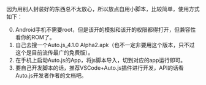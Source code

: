 因为用别人封装好的东西总不太放心，所以放点自用小脚本，比较简单，使用方式如下：

0. Android手机不需要root，但是该开的模拟和该开的权限都得打开，但兼容性看你的ROM了。
1. 自己去搜一个Auto.js_4.1.0 Alpha2.apk（也不一定非要用这个版本，只不过这个是目前流传最广的免费版）。
2. 在手机上启动Auto.js的App，将js脚本导入，切到对应的app运行即可。
3. 要自己开发脚本的话，推荐VSCode+Auto.js插件进行开发，API的话看Auto.js开发者作者的文档吧。